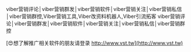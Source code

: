 viber营销评论│viber营销群发│viber营销软件│viber营销关注│viber营销私信│viber营销群控,Viber营销工具,Viber改资料机器人,Viber引流拓客
viber营销评论│viber营销群发│viber营销软件│viber营销关注│viber营销私信│viber营销群控

[😍想了解推广相关软件的朋友请登录 http://www.vst.tw](http://www.vst.tw)



